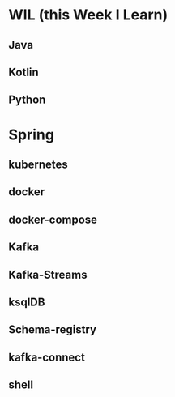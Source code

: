 # WIL (this Week I Learn)


## Java


## Kotlin

## Python

# Spring





## kubernetes

## docker

## docker-compose

## Kafka

## Kafka-Streams

## ksqlDB

## Schema-registry

## kafka-connect

## shell
